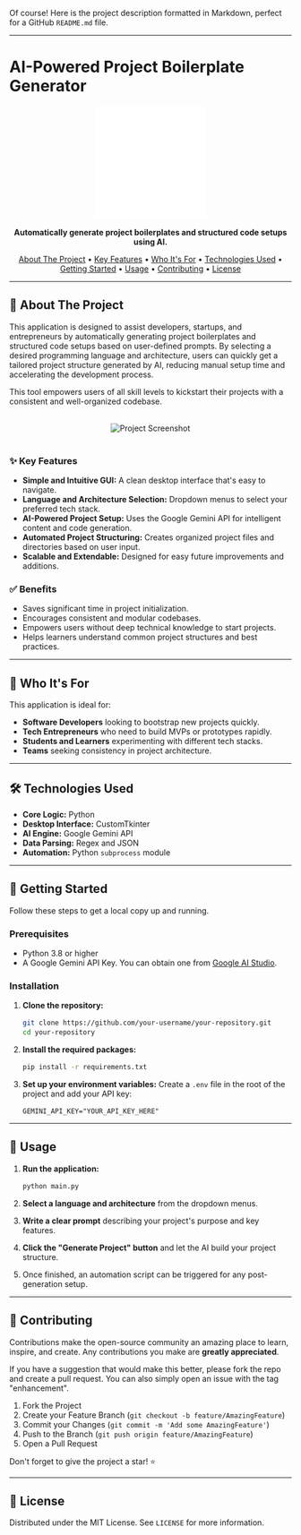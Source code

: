 Of course! Here is the project description formatted in Markdown, perfect for a GitHub `README.md` file.

---

# AI-Powered Project Boilerplate Generator

<div align="center">
  <!-- Replace with your logo -->
  <img src="images/logo.png" alt="Project Logo" width="200"/>
</div>

<p align="center">
  <b>Automatically generate project boilerplates and structured code setups using AI.</b>
</p>

<p align="center">
  <a href="#-about-the-project">About The Project</a> •
  <a href="#-key-features">Key Features</a> •
  <a href="#-who-its-for">Who It's For</a> •
  <a href="#-technologies-used">Technologies Used</a> •
  <a href="#-getting-started">Getting Started</a> •
  <a href="#-usage">Usage</a> •
  <a href="#-contributing">Contributing</a> •
  <a href="#-license">License</a>
</p>

---

## 🚀 About The Project

This application is designed to assist developers, startups, and entrepreneurs by automatically generating project boilerplates and structured code setups based on user-defined prompts. By selecting a desired programming language and architecture, users can quickly get a tailored project structure generated by AI, reducing manual setup time and accelerating the development process.

This tool empowers users of all skill levels to kickstart their projects with a consistent and well-organized codebase.

<br>
<div align="center">
  <!-- Replace with your screenshot -->
  <img src="https://via.placeholder.com/700x400" alt="Project Screenshot" width="700"/>
</div>
<br>

### ✨ Key Features

*   **Simple and Intuitive GUI:** A clean desktop interface that's easy to navigate.
*   **Language and Architecture Selection:** Dropdown menus to select your preferred tech stack.
*   **AI-Powered Project Setup:** Uses the Google Gemini API for intelligent content and code generation.
*   **Automated Project Structuring:** Creates organized project files and directories based on user input.
*   **Scalable and Extendable:** Designed for easy future improvements and additions.

### ✅ Benefits

*   Saves significant time in project initialization.
*   Encourages consistent and modular codebases.
*   Empowers users without deep technical knowledge to start projects.
*   Helps learners understand common project structures and best practices.

---

## 🎯 Who It's For

This application is ideal for:

*   **Software Developers** looking to bootstrap new projects quickly.
*   **Tech Entrepreneurs** who need to build MVPs or prototypes rapidly.
*   **Students and Learners** experimenting with different tech stacks.
*   **Teams** seeking consistency in project architecture.

---

## 🛠️ Technologies Used

*   **Core Logic:** Python
*   **Desktop Interface:** CustomTkinter
*   **AI Engine:** Google Gemini API
*   **Data Parsing:** Regex and JSON
*   **Automation:** Python `subprocess` module

---

## 🏁 Getting Started

Follow these steps to get a local copy up and running.

### Prerequisites

*   Python 3.8 or higher
*   A Google Gemini API Key. You can obtain one from [Google AI Studio](https://aistudio.google.com/).

### Installation

1.  **Clone the repository:**
    ```sh
    git clone https://github.com/your-username/your-repository.git
    cd your-repository
    ```

2.  **Install the required packages:**
    ```sh
    pip install -r requirements.txt
    ```

3.  **Set up your environment variables:**
    Create a `.env` file in the root of the project and add your API key:
    ```env
    GEMINI_API_KEY="YOUR_API_KEY_HERE"
    ```

---

## 📖 Usage

1.  **Run the application:**
    ```sh
    python main.py
    ```

2.  **Select a language and architecture** from the dropdown menus.

3.  **Write a clear prompt** describing your project's purpose and key features.

4.  **Click the "Generate Project" button** and let the AI build your project structure.

5.  Once finished, an automation script can be triggered for any post-generation setup.

---

## 🤝 Contributing

Contributions make the open-source community an amazing place to learn, inspire, and create. Any contributions you make are **greatly appreciated**.

If you have a suggestion that would make this better, please fork the repo and create a pull request. You can also simply open an issue with the tag "enhancement".

1.  Fork the Project
2.  Create your Feature Branch (`git checkout -b feature/AmazingFeature`)
3.  Commit your Changes (`git commit -m 'Add some AmazingFeature'`)
4.  Push to the Branch (`git push origin feature/AmazingFeature`)
5.  Open a Pull Request

Don't forget to give the project a star! ⭐

---

## 📄 License

Distributed under the MIT License. See `LICENSE` for more information.
